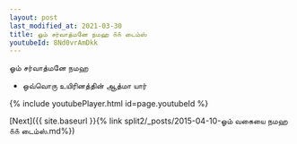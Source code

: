 ```yaml
---
layout: post
last_modified_at: 2021-03-30
title: ஓம் சர்வாத்மனே நமஹ ௧௧ டைம்ஸ்
youtubeId: 8Nd0vrAmDkk
---
```

 
 
 ஓம் சர்வாத்மனே நமஹ  
 
 -  ஒவ்வொரு உயிரினத்தின் ஆத்மா யார் 
 
  
 
  
 
 
 
 
 
 


{% include youtubePlayer.html id=page.youtubeId %}
 
[Next]({{ site.baseurl }}{% link  split2/_posts/2015-04-10-ஓம் வகையை நமஹ ௧௧ டைம்ஸ்.md%})
 
